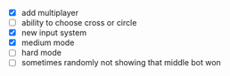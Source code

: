 - [x] add multiplayer
- [ ] ability to choose cross or circle
- [x] new input system
- [x] medium mode
- [ ] hard mode
- [ ] sometimes randomly not showing that middle bot won